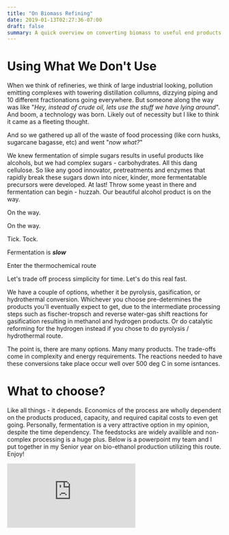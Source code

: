```yaml
---
title: "On Biomass Refining"
date: 2019-01-13T02:27:36-07:00
draft: false
summary: A quick overview on converting biomass to useful end products through a variety of pathways, each with their own set of advantages and disadvantages.
---
```


# Using What We Don't Use

When we think of refineries, we think of large industrial looking, pollution emitting complexes with towering distillation collumns, dizzying piping and 10 different fractionations going everywhere. But someone along the way was like "*Hey, instead of crude oil, lets use the stuff we have lying around*". And boom, a technology was born. Likely out of necessity but I like to think it came as a fleeting thought. 

And so we gathered up all of the waste of food processing (like corn husks, sugarcane bagasse, etc) and went "*now what?*"

We knew fermentation of simple sugars results in useful products like alcohols, but we had complex sugars - carbohydrates. All this dang cellulose. So like any good innovator, pretreatments and enzymes that rapidly break these sugars down into nicer, kinder, more fermentatable precursors were developed. At last! Throw some yeast in there and fermentation can begin - huzzah. Our beautiful alcohol product is on the way. 

On the way.

On the way.

Tick. Tock. 

Fermentation is ***slow***

Enter the thermochemical route

Let's trade off process simplicity for time. Let's do this real fast. 

We have a couple of options, whether it be pyrolysis, gasification, or hydrothermal conversion. Whichever you choose pre-determines the products you'll eventually expect to get, due to the intermediate processing steps such as fischer-tropsch and reverse water-gas shift reactions for gasification resulting in methanol and hydrogen products. Or do catalytic reforming for the hydrogen instead if you chose to do pyrolysis / hydrothermal route. 

The point is, there are many options. Many many products. The trade-offs come in complexity and energy requirements. The reactions needed to have these conversions take place occur well over 500 deg C in some isntances. 

# What to choose?

Like all things - it depends. Economics of the process are wholly dependent on the products produced, capacity, and required capital costs to even get going. Personally, fermentation is a very attractive option in my opinion, despite the time dependency. The feedstocks are widely availible and non-complex processing is a huge plus. Below is a powerpoint my team and I put together in my Senior year on bio-ethanol production utilizing this route. Enjoy!

<iframe src="https://docs.google.com/presentation/d/e/2PACX-1vSMDbtklPSWjq1JsVgtXinc_ZHegFUXlJXZOPpvVrQ020lGdkCAcQUAu1vCoM1K5eF7LKPB03a2owAf/embed?start=false&loop=false&delayms=3000" frameborder="0"  allowfullscreen="true" mozallowfullscreen="true" webkitallowfullscreen="true"></iframe>

